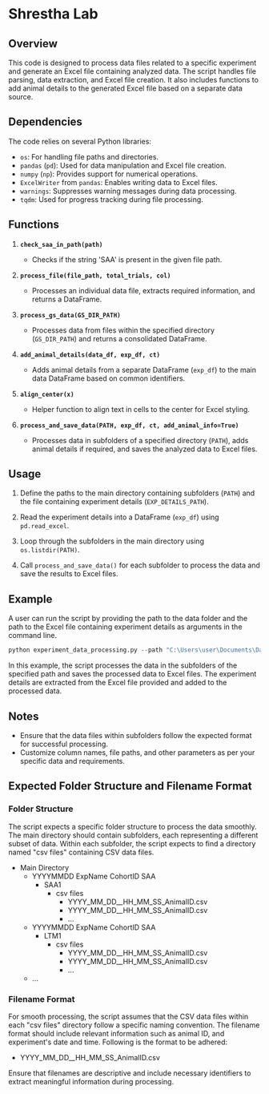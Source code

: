 # Shrestha Lab

## Overview

This code is designed to process data files related to a specific experiment and generate an Excel file containing analyzed data. The script handles file parsing, data extraction, and Excel file creation. It also includes functions to add animal details to the generated Excel file based on a separate data source.

## Dependencies

The code relies on several Python libraries:

- `os`: For handling file paths and directories.
- `pandas` (`pd`): Used for data manipulation and Excel file creation.
- `numpy` (`np`): Provides support for numerical operations.
- `ExcelWriter` from `pandas`: Enables writing data to Excel files.
- `warnings`: Suppresses warning messages during data processing.
- `tqdm`: Used for progress tracking during file processing.

## Functions

1. **`check_saa_in_path(path)`**
   - Checks if the string 'SAA' is present in the given file path.

2. **`process_file(file_path, total_trials, col)`**
   - Processes an individual data file, extracts required information, and returns a DataFrame.

3. **`process_gs_data(GS_DIR_PATH)`**
   - Processes data from files within the specified directory (`GS_DIR_PATH`) and returns a consolidated DataFrame.

4. **`add_animal_details(data_df, exp_df, ct)`**
   - Adds animal details from a separate DataFrame (`exp_df`) to the main data DataFrame based on common identifiers.

5. **`align_center(x)`**
   - Helper function to align text in cells to the center for Excel styling.

6. **`process_and_save_data(PATH, exp_df, ct, add_animal_info=True)`**
   - Processes data in subfolders of a specified directory (`PATH`), adds animal details if required, and saves the analyzed data to Excel files.

## Usage

1. Define the paths to the main directory containing subfolders (`PATH`) and the file containing experiment details (`EXP_DETAILS_PATH`).

2. Read the experiment details into a DataFrame (`exp_df`) using `pd.read_excel`.

3. Loop through the subfolders in the main directory using `os.listdir(PATH)`.

4. Call `process_and_save_data()` for each subfolder to process the data and save the results to Excel files.

## Example

A user can run the script by providing the path to the data folder and the path to the Excel file containing experiment details as arguments in the command line.

```python
python experiment_data_processing.py --path "C:\Users\user\Documents\Data" --exp_details_path "C:\Users\user\Documents\Experiment_Details.xlsx"
```

In this example, the script processes the data in the subfolders of the specified path and saves the processed data to Excel files. The experiment details are extracted from the Excel file provided and added to the processed data.

## Notes

- Ensure that the data files within subfolders follow the expected format for successful processing.
- Customize column names, file paths, and other parameters as per your specific data and requirements.

## Expected Folder Structure and Filename Format

### Folder Structure

The script expects a specific folder structure to process the data smoothly. The main directory should contain subfolders, each representing a different subset of data. Within each subfolder, the script expects to find a directory named "csv files" containing CSV data files.

- Main Directory
  - YYYYMMDD ExpName CohortID SAA 
    - SAA1
      - csv files
        - YYYY_MM_DD__HH_MM_SS_AnimalID.csv
        - YYYY_MM_DD__HH_MM_SS_AnimalID.csv
        - ...
  - YYYYMMDD ExpName CohortID SAA
    - LTM1
      - csv files
        - YYYY_MM_DD__HH_MM_SS_AnimalID.csv
        - YYYY_MM_DD__HH_MM_SS_AnimalID.csv
        - ...
  - ...

### Filename Format

For smooth processing, the script assumes that the CSV data files within each "csv files" directory follow a specific naming convention. The filename format should include relevant information such as animal ID, and experiment's date and time. Following is the format to be adhered:

- YYYY_MM_DD__HH_MM_SS_AnimalID.csv

Ensure that filenames are descriptive and include necessary identifiers to extract meaningful information during processing.
